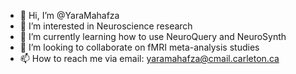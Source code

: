 - 👋 Hi, I’m @YaraMahafza
- 👀 I’m interested in Neuroscience research
- 🌱 I’m currently learning how to use NeuroQuery and NeuroSynth
- 💞️ I’m looking to collaborate on fMRI meta-analysis studies 
- 📫 How to reach me via email: yaramahafza@cmail.carleton.ca

<!---
YaraMahafza/YaraMahafza is a ✨ special ✨ repository because its `README.md` (this file) appears on your GitHub profile.
You can click the Preview link to take a look at your changes.
--->

